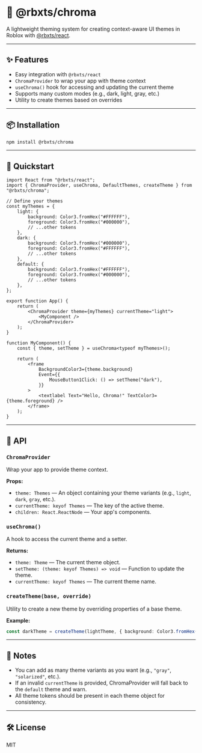 # 🎨 @rbxts/chroma

A lightweight theming system for creating context-aware UI themes in Roblox with [@rbxts/react](https://github.com/littensy/rbxts-react).

---

## ✨ Features

- Easy integration with `@rbxts/react`
- `ChromaProvider` to wrap your app with theme context
- `useChroma()` hook for accessing and updating the current theme
- Supports many custom modes (e.g., dark, light, gray, etc.)
- Utility to create themes based on overrides

---

## 📦 Installation

```bash
npm install @rbxts/chroma
```

---

## 🚀 Quickstart

```tsx
import React from "@rbxts/react";
import { ChromaProvider, useChroma, DefaultThemes, createTheme } from "@rbxts/chroma";

// Define your themes
const myThemes = {
    light: {
        background: Color3.fromHex("#FFFFFF"),
        foreground: Color3.fromHex("#000000"),
        // ...other tokens
    },
    dark: {
        background: Color3.fromHex("#000000"),
        foreground: Color3.fromHex("#FFFFFF"),
        // ...other tokens
    },
    default: {
        background: Color3.fromHex("#FFFFFF"),
        foreground: Color3.fromHex("#000000"),
        // ...other tokens
    },
};

export function App() {
    return (
        <ChromaProvider theme={myThemes} currentTheme="light">
            <MyComponent />
        </ChromaProvider>
    );
}

function MyComponent() {
    const { theme, setTheme } = useChroma<typeof myThemes>();

    return (
        <frame
            BackgroundColor3={theme.background}
            Event={{
                MouseButton1Click: () => setTheme("dark"),
            }}
        >
            <textlabel Text="Hello, Chroma!" TextColor3={theme.foreground} />
        </frame>
    );
}
```

---

## 🧩 API

### `ChromaProvider`

Wrap your app to provide theme context.

**Props:**

- `theme: Themes` — An object containing your theme variants (e.g., `light`, `dark`, `gray`, etc.).
- `currentTheme: keyof Themes` — The key of the active theme.
- `children: React.ReactNode` — Your app's components.

### `useChroma()`

A hook to access the current theme and a setter.

**Returns:**

- `theme: Theme` — The current theme object.
- `setTheme: (theme: keyof Themes) => void` — Function to update the theme.
- `currentTheme: keyof Themes` — The current theme name.

### `createTheme(base, override)`

Utility to create a new theme by overriding properties of a base theme.

**Example:**

```ts
const darkTheme = createTheme(lightTheme, { background: Color3.fromHex("#000000") });
```

---

## 📝 Notes

- You can add as many theme variants as you want (e.g., `"gray"`, `"solarized"`, etc.).
- If an invalid `currentTheme` is provided, ChromaProvider will fall back to the `default` theme and warn.
- All theme tokens should be present in each theme object for consistency.

---

## 🛠️ License

MIT
